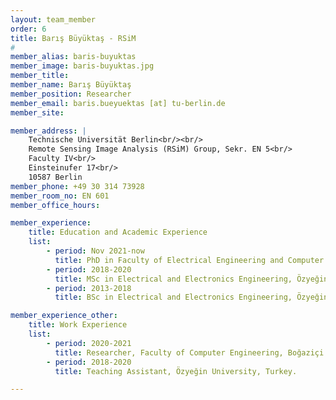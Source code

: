 ```yaml
---
layout: team_member
order: 6
title: Barış Büyüktaş - RSiM
#
member_alias: baris-buyuktas
member_image: baris-buyuktas.jpg
member_title:
member_name: Barış Büyüktaş
member_position: Researcher
member_email: baris.bueyuektas [at] tu-berlin.de
member_site:

member_address: |
    Technische Universität Berlin<br/><br/>
    Remote Sensing Image Analysis (RSiM) Group, Sekr. EN 5<br/>
    Faculty IV<br/>
    Einsteinufer 17<br/>
    10587 Berlin
member_phone: +49 30 314 73928
member_room_no: EN 601
member_office_hours:

member_experience:
    title: Education and Academic Experience
    list:
        - period: Nov 2021-now
          title: PhD in Faculty of Electrical Engineering and Computer Science, TU Berlin, Germany.
        - period: 2018-2020
          title: MSc in Electrical and Electronics Engineering, Özyeğin University, Turkey.
        - period: 2013-2018
          title: BSc in Electrical and Electronics Engineering, Özyeğin University, Turkey.

member_experience_other:
    title: Work Experience
    list:
        - period: 2020-2021
          title: Researcher, Faculty of Computer Engineering, Boğaziçi University, Turkey.
        - period: 2018-2020
          title: Teaching Assistant, Özyeğin University, Turkey.

---
```

